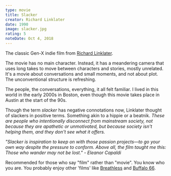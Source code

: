 ```yaml
---
type: movie
title: Slacker
creator: Richard Linklater
date: 1990
image: slacker.jpg
rating: 5
noteDate: Oct 4, 2018
---
```


The classic Gen-X indie film from <a href="https://en.wikipedia.org/wiki/Richard_Linklater">Richard Linklater</a>.

The movie has no main character. Instead, it has a meandering camera that uses long takes to move between characters and stories, mostly unrelated. It's a movie about conversations and small moments, and not about plot. The unconventional structure is refreshing.

The people, the conversations, everything, it all felt familiar. I lived in this world in the early 2000s in Boston, even though this movie takes place in Austin at the start of the 90s.

Though the term _slacker_ has negative connotations now, Linklater thought of slackers in positive terms. Something akin to a hippie or a beatnik. <i>These are people who intentionally disconnect from mainstream society, not because they are apathetic or unmotivated, but because society isn't helping them, and they don't see what it offers.</i>

_"Slacker is inspiration to keep on with those passion projects—to go your own way despite the pressure to conform. Above all, the film taught me this: Those who wander may not be lost." - Eleanor Capaldi_

Recommended for those who say "film" rather than "movie". You know who you are. You probably enjoy other 'films' like [Breathless](https://www.youtube.com/watch?v=eHQ2Q-_bl8k) and [Buffalo 66](https://www.youtube.com/watch?v=A5FzzN20-60).

